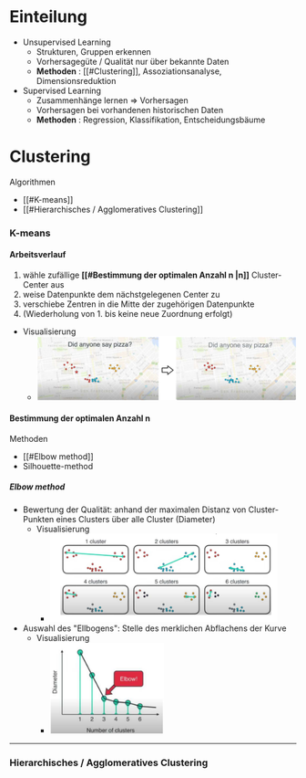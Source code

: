 # Einteilung 
- Unsupervised Learning 
	- Strukturen, Gruppen erkennen 
	- Vorhersagegüte / Qualität nur über bekannte Daten 
	- **Methoden** : [[#Clustering]], Assoziationsanalyse, Dimensionsreduktion 
- Supervised Learning 
	- Zusammenhänge lernen $\Rightarrow$ Vorhersagen 
	- Vorhersagen bei vorhandenen historischen Daten 
	- **Methoden** : Regression, Klassifikation, Entscheidungsbäume 

# Clustering 
Algorithmen
- [[#K-means]] 
- [[#Hierarchisches / Agglomeratives Clustering]] 

### K-means 
#### Arbeitsverlauf 
1. wähle zufällige **[[#Bestimmung der optimalen Anzahl n |n]]** Cluster-Center aus 
2. weise Datenpunkte dem nächstgelegenen Center zu 
3. verschiebe Zentren in die Mitte der zugehörigen Datenpunkte 
4. (Wiederholung von 1. bis keine neue Zuordnung erfolgt) 
- Visualisierung 
	- <img src="https://github.com/ICH-BIN-HXM/images_DAAN/blob/main/Scrennshot_2024-07-04_19-23-00.png?raw=" width="500" /> 

#### Bestimmung der optimalen Anzahl n 
Methoden 
- [[#Elbow method]] 
- Silhouette-method 

##### Elbow method 
- Bewertung der Qualität: anhand der maximalen Distanz von Cluster-Punkten eines Clusters über alle Cluster (Diameter) 
	- Visualisierung 
		- <img src="https://github.com/ICH-BIN-HXM/images_DAAN/blob/main/Scrennshot_2024-07-04_19-43-13.png?raw=" width="400" /> 
- Auswahl des "Ellbogens": Stelle des merklichen Abflachens der Kurve 
	- Visualisierung 
		- <img src="https://github.com/ICH-BIN-HXM/images_DAAN/blob/main/Scrennshot_2024-07-04_19-40-44.png?raw=" width="200" /> 

---
### Hierarchisches / Agglomeratives Clustering 
